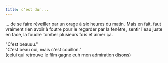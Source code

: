 ```yaml
---
title: c'est dur...
---
```


... de se faire réveiller par un orage à six heures du matin. Mais en fait,
faut vraiment rien avoir à foutre pour le regarder par la fenêtre, sentir
l'eau juste en face, la foudre tomber plusieurs fois et aimer ça.

"C'est beauuu."  
"C'est beau oui, mais c'est couillon."  
(celui qui retrouve le film gagne euh mon admiration disons)

